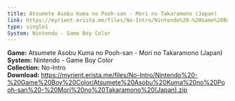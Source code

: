 ```yaml
---
title: Atsumete Asobu Kuma no Pooh-san - Mori no Takaramono (Japan)
link: https://myrient.erista.me/files/No-Intro/Nintendo%20-%20Game%20Boy%20Color/Atsumete%20Asobu%20Kuma%20no%20Pooh-san%20-%20Mori%20no%20Takaramono%20(Japan).zip
type: single1
System: Nintendo - Game Boy Color
---
```

<b>Game:</b> Atsumete Asobu Kuma no Pooh-san - Mori no Takaramono (Japan)<br>
<b>System:</b> Nintendo - Game Boy Color<br>
<b>Collection:</b> No-Intro<br>
<b>Download:</b> https://myrient.erista.me/files/No-Intro/Nintendo%20-%20Game%20Boy%20Color/Atsumete%20Asobu%20Kuma%20no%20Pooh-san%20-%20Mori%20no%20Takaramono%20(Japan).zip